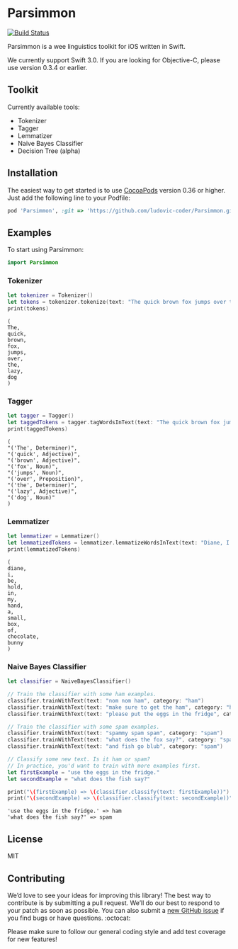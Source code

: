 # Parsimmon

[![Build Status](https://travis-ci.org/ayanonagon/Parsimmon.svg?branch=master)](https://travis-ci.org/ayanonagon/Parsimmon)

Parsimmon is a wee linguistics toolkit for iOS written in Swift.

We currently support Swift 3.0. If you are looking for Objective-C, please use version 0.3.4 or earlier.


## Toolkit

Currently available tools:
- Tokenizer
- Tagger
- Lemmatizer
- Naive Bayes Classifier
- Decision Tree (alpha)


## Installation

The easiest way to get started is to use [CocoaPods](http://cocoapods.org/) version 0.36 or higher. Just add the following line to your Podfile:

```ruby
pod 'Parsimmon', :git => 'https://github.com/ludovic-coder/Parsimmon.git'
```


## Examples

To start using Parsimmon:
```swift
import Parsimmon
```


### Tokenizer

```swift
let tokenizer = Tokenizer()
let tokens = tokenizer.tokenize(text: "The quick brown fox jumps over the lazy dog")
print(tokens)
```

```
(
The,
quick,
brown,
fox,
jumps,
over,
the,
lazy,
dog
)
```


### Tagger

```swift
let tagger = Tagger()
let taggedTokens = tagger.tagWordsInText(text: "The quick brown fox jumps over the lazy dog")
print(taggedTokens)
```

```
(
"('The', Determiner)",
"('quick', Adjective)",
"('brown', Adjective)",
"('fox', Noun)",
"('jumps', Noun)",
"('over', Preposition)",
"('the', Determiner)",
"('lazy', Adjective)",
"('dog', Noun)"
)
```


### Lemmatizer

```swift
let lemmatizer = Lemmatizer()
let lemmatizedTokens = lemmatizer.lemmatizeWordsInText(text: "Diane, I'm holding in my hand a small box of chocolate bunnies.")
print(lemmatizedTokens)
```

```
(
diane,
i,
be,
hold,
in,
my,
hand,
a,
small,
box,
of,
chocolate,
bunny
)
```


### Naive Bayes Classifier

```swift
let classifier = NaiveBayesClassifier()

// Train the classifier with some ham examples.
classifier.trainWithText(text: "nom nom ham", category: "ham")
classifier.trainWithText(text: "make sure to get the ham", category: "ham")
classifier.trainWithText(text: "please put the eggs in the fridge", category: "ham")

// Train the classifier with some spam examples.
classifier.trainWithText(text: "spammy spam spam", category: "spam")
classifier.trainWithText(text: "what does the fox say?", category: "spam")
classifier.trainWithText(text: "and fish go blub", category: "spam")

// Classify some new text. Is it ham or spam?
// In practice, you'd want to train with more examples first.
let firstExample = "use the eggs in the fridge."
let secondExample = "what does the fish say?"

print("\(firstExample) => \(classifier.classify(text: firstExample))")
print("\(secondExample) => \(classifier.classify(text: secondExample))")
```

```
'use the eggs in the fridge.' => ham
'what does the fish say?' => spam
```

License
----

MIT

Contributing
----

We’d love to see your ideas for improving this library! The best way to contribute is by submitting a pull request. We’ll do our best to respond to your patch as soon as possible. You can also submit a [new GitHub issue](https://github.com/ludovic-coder/Parsimmon/issues/new) if you find bugs or have questions. :octocat:

Please make sure to follow our general coding style and add test coverage for new features!
